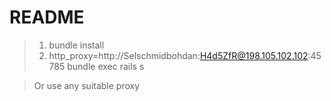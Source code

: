 # README

> 1. bundle install
> 2. http_proxy=http://Selschmidbohdan:H4d5ZfR@198.105.102.102:45785 bundle exec rails s
   
> Or use any suitable proxy
